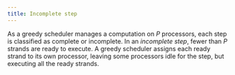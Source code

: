```yaml
---
title: Incomplete step
---
```


As a greedy scheduler manages a computation on $P$ processors, each step is classified as complete or incomplete.
In an *incomplete step*, fewer than $P$ strands are ready to execute. 
A greedy scheduler assigns each ready strand to its own processor, leaving some processors
idle for the step, but executing all the ready strands.